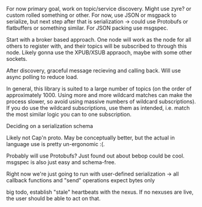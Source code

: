 For now primary goal, work on topic/service discovery. Might use zyre? or custom rolled something or other. For now, use JSON or msgpack to serialize, but next step after that is serialization -> could use Protobufs or flatbuffers or something similar. For JSON packing use msgspec.

Start with a broker based approach. One node will work as the node for all others to register with, and their topics will be subscribed to through this node. Likely gonna use the XPUB/XSUB appraoch, maybe with some other sockets.

After discovery, graceful message recieving and calling back. Will use async polling to reduce load.

In general, this library is suited to a large number of topics (on the order of approximately 1000. Using more and more wildcard matches can make the process slower, so avoid using massive numbers of wildcard subscriptions). If you do use the wildcard subscriptions, use them as intended, i.e. match the most similar logic you can to one subscription.

Deciding on a serialization schema

Likely not Cap'n proto. May be conceptually better, but the actual in language use is pretty un-ergonomic :(.

Probably will use Protobufs? Just found out about bebop could be cool. msgspec is also just easy and schema-free.

Right now we're just going to run with user-defined serialization -> all callback functions and "send" operations expect bytes only

big todo, establish "stale" heartbeats with the nexus. If no nexuses are live, the user should be able to act on that.
